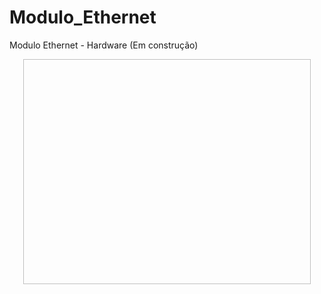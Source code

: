 # Modulo_Ethernet
Modulo Ethernet - Hardware (Em construção)

<p align="center">
  <img width="460" height="360" "https://github.com/ClaucioRosa/Modulo_Ethernet/blob/main/Modulo_ENC28J60.png">
</p>
